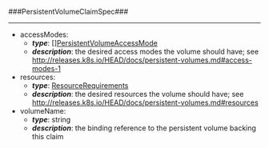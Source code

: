 ###PersistentVolumeClaimSpec###

---
* accessModes: 
  * **_type_**: [][PersistentVolumeAccessMode](PersistentVolumeAccessMode.md)
  * **_description_**: the desired access modes the volume should have; see http://releases.k8s.io/HEAD/docs/persistent-volumes.md#access-modes-1
* resources: 
  * **_type_**: [ResourceRequirements](ResourceRequirements.md)
  * **_description_**: the desired resources the volume should have; see http://releases.k8s.io/HEAD/docs/persistent-volumes.md#resources
* volumeName: 
  * **_type_**: string
  * **_description_**: the binding reference to the persistent volume backing this claim
